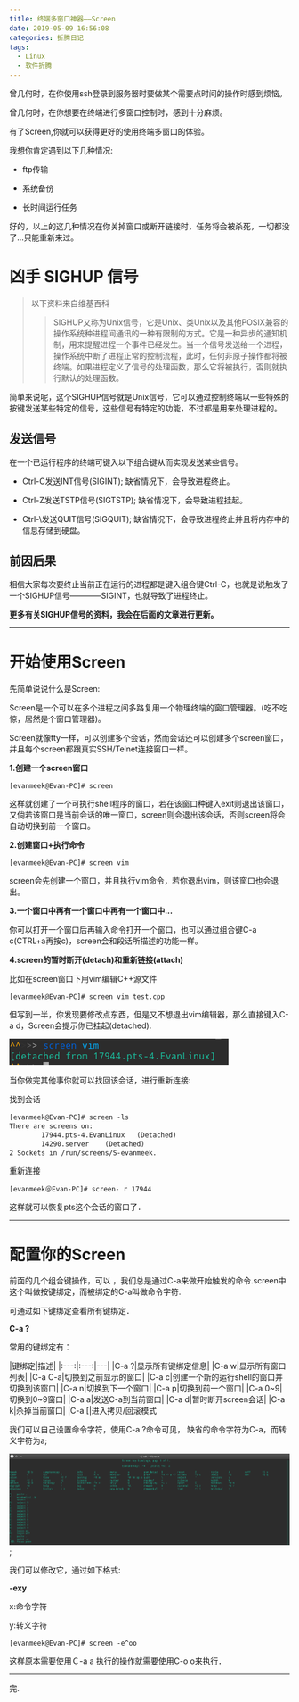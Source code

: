 ```yaml
---
title: 终端多窗口神器——Screen
date: 2019-05-09 16:56:08
categories: 折腾日记
tags:
  - Linux
  - 软件折腾
---
```


曾几何时，在你使用ssh登录到服务器时要做某个需要点时间的操作时感到烦恼。

曾几何时，在你想要在终端进行多窗口控制时，感到十分麻烦。

有了Screen,你就可以获得更好的使用终端多窗口的体验。

<!--more-->

我想你肯定遇到以下几种情况:

- ftp传输

- 系统备份

- 长时间运行任务

好的，以上的这几种情况在你关掉窗口或断开链接时，任务将会被杀死，一切都没了...只能重新来过。

# 凶手 SIGHUP 信号

> 以下资料来自维基百科 
>> SIGHUP又称为Unix信号，它是Unix、类Unix以及其他POSIX兼容的操作系统种进程间通讯的一种有限制的方式。它是一种异步的通知机制，用来提醒进程一个事件已经发生。当一个信号发送给一个进程，操作系统中断了进程正常的控制流程，此时，任何非原子操作都将被终端。如果进程定义了信号的处理函数，那么它将被执行，否则就执行默认的处理函数。

简单来说呢，这个SIGHUP信号就是Unix信号，它可以通过控制终端以一些特殊的按键发送某些特定的信号，这些信号有特定的功能，不过都是用来处理进程的。

## 发送信号

在一个已运行程序的终端可键入以下组合键从而实现发送某些信号。

- Ctrl-C发送INT信号(SIGINT); 缺省情况下，会导致进程终止。

- Ctrl-Z发送TSTP信号(SIGTSTP); 缺省情况下，会导致进程挂起。

- Ctrl-\发送QUIT信号(SIGQUIT); 缺省情况下，会导致进程终止并且将内存中的信息存储到硬盘。

## 前因后果

相信大家每次要终止当前正在运行的进程都是键入组合键Ctrl-C，也就是说触发了一个SIGHUP信号————SIGINT，也就导致了进程终止。

**更多有关SIGHUP信号的资料，我会在后面的文章进行更新。**

---

# 开始使用Screen

先简单说说什么是Screen:

Screen是一个可以在多个进程之间多路复用一个物理终端的窗口管理器。(吃不吃惊，居然是个窗口管理器)。

Screen就像tty一样，可以创建多个会话，然而会话还可以创建多个screen窗口，并且每个screen都跟真实SSH/Telnet连接窗口一样。

**1.创建一个screen窗口**

~~~shell
[evanmeek@Evan-PC]# screen
~~~

这样就创建了一个可执行shell程序的窗口，若在该窗口种键入exit则退出该窗口，又倘若该窗口是当前会话的唯一窗口，screen则会退出该会话，否则screen将会自动切换到前一个窗口。

**2.创建窗口+执行命令**

~~~shell
[evanmeek@Evan-PC]# screen vim 
~~~

screen会先创建一个窗口，并且执行vim命令，若你退出vim，则该窗口也会退出。

**3.一个窗口中再有一个窗口中再有一个窗口中...**

你可以打开一个窗口后再输入命令打开一个窗口，也可以通过组合键C-a c(CTRL+a再按c)，screen会和段话所描述的功能一样。

**4.screen的暂时断开(detach)和重新链接(attach)**

比如在screen窗口下用vim编辑C++源文件

~~~shell
[evanmeek@Evan-PC]# screen vim test.cpp 
~~~

但写到一半，你发现要修改点东西，但是又不想退出vim编辑器，那么直接键入C-a d，Screen会提示你已挂起(detached).

![挂起提示](终端多窗口神器——Screen/detachedInfo.png)

当你做完其他事你就可以找回该会话，进行重新连接:

找到会话

~~~shell
[evanmeek@Evan-PC]# screen -ls
There are screens on:
        17944.pts-4.EvanLinux   (Detached)
        14290.server    (Detached)
2 Sockets in /run/screens/S-evanmeek.
~~~

重新连接

~~~shell
[evanmeek＠Evan-PC]# screen- r 17944
~~~

这样就可以恢复pts这个会话的窗口了．

---

# 配置你的Screen

前面的几个组合键操作，可以 ，我们总是通过C-a来做开始触发的命令.screen中这个叫做按键绑定，而被绑定的C-a叫做命令字符.

可通过如下键绑定查看所有键绑定．

**C-a ?**

常用的键绑定有：

|键绑定|描述|
|:---:|:---:|---|
|C-a ?|显示所有键绑定信息|
|C-a w|显示所有窗口列表|
|C-a C-a|切换到之前显示的窗口|
|C-a c|创建一个新的运行shell的窗口并切换到该窗口|
|C-a n|切换到下一个窗口|
|C-a p|切换到前一个窗口|
|C-a 0~9|切换到0~9窗口|
|C-a a|发送C-a到当前窗口|
|C-a d|暂时断开screen会话|
|C-a k|杀掉当前窗口|
|C-a [|进入拷贝/回滚模式

我们可以自己设置命令字符，使用C-a ?命令可见， 缺省的命令字符为C-a，而转义字符为a;

![默认的命令字符](终端多窗口神器——Screen/DefalutCommandKey.png);

我们可以修改它，通过如下格式:

**-exy**

x:命令字符

y:转义字符

~~~shell
[evanmeek@Evan-PC]# screen -e^oo
~~~

这样原本需要使用Ｃ-a a 执行的操作就需要使用C-o o来执行．

---

完.